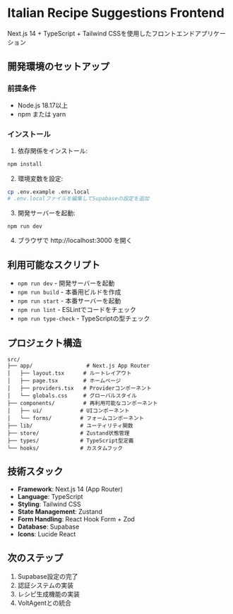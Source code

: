 # Italian Recipe Suggestions Frontend

Next.js 14 + TypeScript + Tailwind CSSを使用したフロントエンドアプリケーション

## 開発環境のセットアップ

### 前提条件
- Node.js 18.17以上
- npm または yarn

### インストール

1. 依存関係をインストール:
```bash
npm install
```

2. 環境変数を設定:
```bash
cp .env.example .env.local
# .env.localファイルを編集してSupabaseの設定を追加
```

3. 開発サーバーを起動:
```bash
npm run dev
```

4. ブラウザで http://localhost:3000 を開く

## 利用可能なスクリプト

- `npm run dev` - 開発サーバーを起動
- `npm run build` - 本番用ビルドを作成
- `npm run start` - 本番サーバーを起動
- `npm run lint` - ESLintでコードをチェック
- `npm run type-check` - TypeScriptの型チェック

## プロジェクト構造

```
src/
├── app/                 # Next.js App Router
│   ├── layout.tsx      # ルートレイアウト
│   ├── page.tsx        # ホームページ
│   ├── providers.tsx   # Providerコンポーネント
│   └── globals.css     # グローバルスタイル
├── components/         # 再利用可能なコンポーネント
│   ├── ui/            # UIコンポーネント
│   └── forms/         # フォームコンポーネント
├── lib/               # ユーティリティ関数
├── store/             # Zustand状態管理
├── types/             # TypeScript型定義
└── hooks/             # カスタムフック
```

## 技術スタック

- **Framework**: Next.js 14 (App Router)
- **Language**: TypeScript
- **Styling**: Tailwind CSS
- **State Management**: Zustand
- **Form Handling**: React Hook Form + Zod
- **Database**: Supabase
- **Icons**: Lucide React

## 次のステップ

1. Supabase設定の完了
2. 認証システムの実装
3. レシピ生成機能の実装
4. VoltAgentとの統合